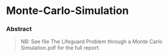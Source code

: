 # Monte-Carlo-Simulation

### Abstract


> NB: See file The Lifeguard Problem through a Monte Carlo Simulation.pdf for the full report.
